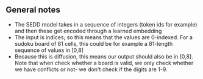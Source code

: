 ## General notes 
- The SEDD model takes in a sequence of integers (token ids for example) and then 
these get encoded through a learned embedding 
- The input is indices; so this means that the values are 0-indexed. For a sudoku board of 81 cells, 
this could be for example a 81-length sequence of values in [0,8]
- Because this is diffusion, this means our output should also be in [0,8]. Note that when check whether a board is valid, we only check whether we have conflicts or not- we don't check if the digits are 1-9.